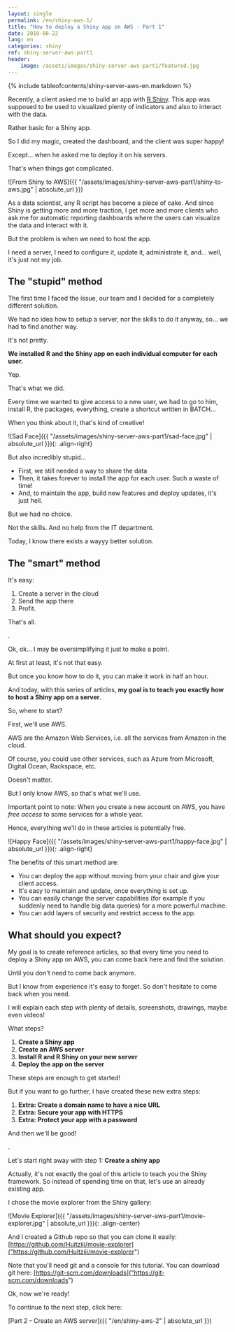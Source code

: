 ```yaml
---
layout: single
permalink: /en/shiny-aws-1/
title: "How to deploy a Shiny app on AWS - Part 1"
date: 2018-08-22
lang: en
categories: shiny
ref: shiny-server-aws-part1
header: 
    image: /assets/images/shiny-server-aws-part1/featured.jpg
---
```


{% include tableofcontents/shiny-server-aws-en.markdown %}

Recently, a client asked me to build an app with [R Shiny](https://shiny.rstudio.com/). This app was supposed to be used to visualized plenty of indicators and also to interact with the data.

Rather basic for a Shiny app.

So I did my magic, created the dashboard, and the client was super happy!

Except... when he asked me to deploy it on his servers.

That's when things got complicated.

![From Shiny to AWS]({{ "/assets/images/shiny-server-aws-part1/shiny-to-aws.jpg" | absolute_url }})

As a data scientist, any R script has become a piece of cake. And since Shiny is getting more and more traction, I get more and more clients who ask me for automatic reporting dashboards where the users can visualize the data and interact with it.

But the problem is when we need to host the app.

I need a server, I need to configure it, update it, administrate it, and... well, it's just not my job.

## The "stupid" method

The first time I faced the issue, our team and I decided for a completely different solution. 

We had no idea how to setup a server, nor the skills to do it anyway, so... we had to find another way.

It's not pretty.

**We installed R and the Shiny app on each individual computer for each user.**

Yep.

That's what we did.

Every time we wanted to give access to a new user, we had to go to him, install R, the packages, everything, create a shortcut written in BATCH...

When you think about it, that's kind of creative!

![Sad Face]({{ "/assets/images/shiny-server-aws-part1/sad-face.jpg" | absolute_url }}){: .align-right}

But also incredibly stupid...

* First, we still needed a way to share the data
* Then, it takes forever to install the app for each user. Such a waste of time!
* And, to maintain the app, build new features and deploy updates, it's just hell.

But we had no choice.

Not the skills. And no help from the IT department.

Today, I know there exists a wayyy better solution.

## The "smart" method

It's easy:

1. Create a server in the cloud
2. Send the app there
3. Profit.

That's all.

.

Ok, ok... I may be oversimplifying it just to make a point.

At first at least, it's not that easy.

But once you know how to do it, you can make it work in half an hour.

And today, with this series of articles, **my goal is to teach you exactly how to host a Shiny app on a server**.

So, where to start?

First, we'll use AWS.

AWS are the Amazon Web Services, i.e. all the services from Amazon in the cloud.

Of course, you could use other services, such as Azure from Microsoft, Digital Ocean, Rackspace, etc. 

Doesn't matter.

But I only know AWS, so that's what we'll use.

Important point to note: When you create a new account on AWS, you have *free access* to some services for a whole year.

Hence, everything we'll do in these articles is potentially free.

![Happy Face]({{ "/assets/images/shiny-server-aws-part1/happy-face.jpg" | absolute_url }}){: .align-right}

The benefits of this smart method are:

* You can deploy the app without moving from your chair and give your client access.
* It's easy to maintain and update, once everything is set up.
* You can easily change the server capabilities (for example if you suddenly need to handle big data queries) for a more powerful machine.
* You can add layers of security and restrict access to the app.

## What should you expect?

My goal is to create reference articles, so that every time you need to deploy a Shiny app on AWS, you can come back here and find the solution. 

Until you don't need to come back anymore.

But I know from experience it's easy to forget. So don't hesitate to come back when you need.

I will explain each step with plenty of details, screenshots, drawings, maybe even videos!

What steps? 

1. **Create a Shiny app**
2. **Create an AWS server**
3. **Install R and R Shiny on your new server**
4. **Deploy the app on the server**

These steps are enough to get started!

But if you want to go further, I have created these new extra steps:

1. **Extra: Create a domain name to have a nice URL**
2. **Extra: Secure your app with HTTPS**
3. **Extra: Protect your app with a password**

And then we'll be good!

.

Let's start right away with step 1: **Create a shiny app**

Actually, it's not exactly the goal of this article to teach you the Shiny framework. So instead of spending time on that, let's use an already existing app.

I chose the movie explorer from the Shiny gallery:

![Movie Explorer]({{ "/assets/images/shiny-server-aws-part1/movie-explorer.jpg" | absolute_url }}){: .align-center}

And I created a Github repo so that you can clone it easily: [https://github.com/Huitziii/movie-explorer]("https://github.com/Huitziii/movie-explorer")

Note that you'll need git and a console for this tutorial. You can download git here: [https://git-scm.com/downloads]("https://git-scm.com/downloads")

Ok, now we're ready!

To continue to the next step, click here:

[Part 2 - Create an AWS server]({{ "/en/shiny-aws-2" | absolute_url }})